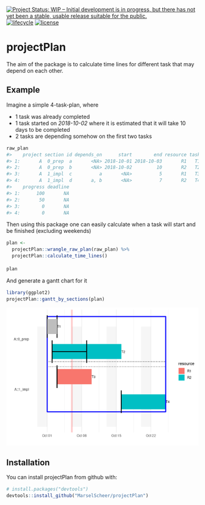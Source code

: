
[![Project Status: WIP – Initial development is in progress, but there
has not yet been a stable, usable release suitable for the
public.](https://www.repostatus.org/badges/latest/wip.svg)](https://www.repostatus.org/#wip)
[![lifecycle](https://img.shields.io/badge/lifecycle-experimental-orange.svg)](https://www.tidyverse.org/lifecycle/#experimental)
[![license](https://img.shields.io/badge/license-GPL--3-blue.svg)](https://www.gnu.org/licenses/gpl-3.0.en.html)

# projectPlan

The aim of the package is to calculate time lines for different task
that may depend on each other.

## Example

Imagine a simple 4-task-plan, where

  - 1 task was already completed
  - 1 task started on *2018-10-02* where it is estimated that it will
    take 10 days to be completed
  - 2 tasks are depending somehow on the first two tasks

<!-- end list -->

``` r
raw_plan
#>    project section id depends_on      start        end resource task
#> 1:       A  0_prep  a       <NA> 2018-10-01 2018-10-03       R1   T1
#> 2:       A  0_prep  b       <NA> 2018-10-02         10       R2   T2
#> 3:       A  1_impl  c          a       <NA>          5       R1   T3
#> 4:       A  1_impl  d       a, b       <NA>          7       R2   T4
#>    progress deadline
#> 1:      100       NA
#> 2:       50       NA
#> 3:        0       NA
#> 4:        0       NA
```

Then using this package one can easily calculate when a task will start
and be finished (excluding weekends)

``` r
plan <- 
  projectPlan::wrangle_raw_plan(raw_plan) %>% 
  projectPlan::calculate_time_lines()

plan
```

And generate a gantt chart for it

``` r
library(ggplot2)
projectPlan::gantt_by_sections(plan)
```

![](README-gantt-1.png)<!-- -->

## Installation

You can install projectPlan from github with:

``` r
# install.packages("devtools")
devtools::install_github("MarselScheer/projectPlan")
```
